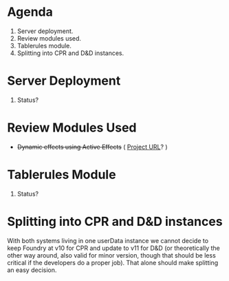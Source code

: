 # Agenda
1. Server deployment.
1. Review modules used.
1. Tablerules module.
1. Splitting into CPR and D&D instances.


# Server Deployment
1. Status?

# Review Modules Used
+ ~~Dynamic effects using Active Effects~~ ( [Project URL](https://gitlab.com/tposney/dae)? )

# Tablerules Module
1. Status?


# Splitting into CPR and D&D instances

With both systems living in one userData instance we cannot decide to keep Foundry at v10 for CPR and update to v11 for D&D (or theoretically the other way around, also valid for minor version, though that should be less critical if the developers do a proper job). That alone should make splitting an easy decision.